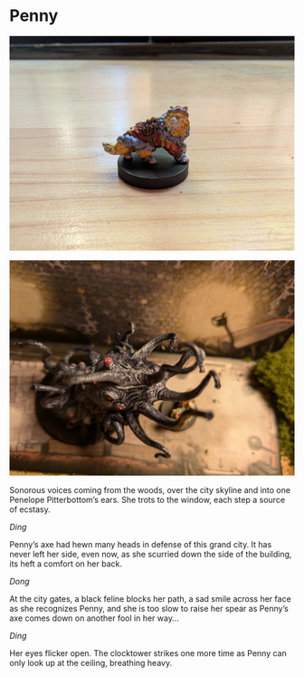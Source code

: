# Penny

![image](/assets/images/penny.jpg)

![image](/assets/images/pennyMonster.jpg)

Sonorous voices coming from the woods, over the city skyline and into one Penelope Pitterbottom’s ears. She trots to the window, each step a source of ecstasy. 

*Ding*

Penny’s axe had hewn many heads in defense of this grand city. It has never left her side, even now, as she scurried down the side of the building, its heft a comfort on her back. 

*Dong*

At the city gates, a black feline blocks her path, a sad smile across her face as she recognizes Penny, and she is too slow to raise her spear as Penny’s axe comes down on another fool in her way…

*Ding*

Her eyes flicker open. The clocktower strikes one more time as Penny can only look up at the ceiling, breathing heavy.